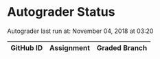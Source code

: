 # Autograder Status
Autograder last run at: November 04, 2018 at 03:20

| GitHub ID | Assignment | Graded Branch |
|-----------|------------|---------------|
